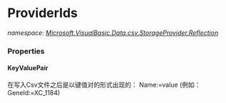 ﻿# ProviderIds
_namespace: [Microsoft.VisualBasic.Data.csv.StorageProvider.Reflection](./index.md)_






### Properties

#### KeyValuePair
在写入Csv文件之后是以键值对的形式出现的： Name:=value (例如： GeneId:=XC_1184)
